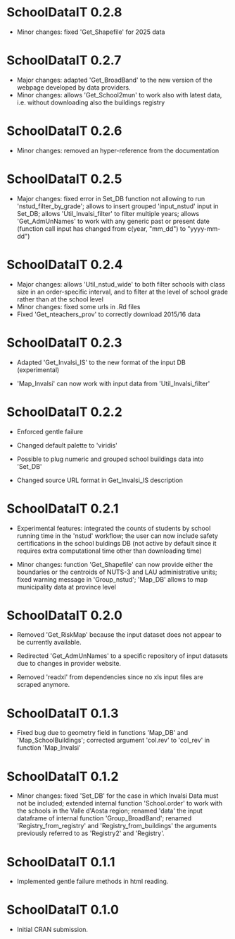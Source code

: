 # SchoolDataIT 0.2.8

* Minor changes: fixed 'Get_Shapefile' for 2025 data

# SchoolDataIT 0.2.7

* Major changes: adapted 'Get_BroadBand' to the new version of the webpage developed by data providers.
* Minor changes: allows 'Get_School2mun' to work also with latest data, i.e. without downloading also the buildings registry

# SchoolDataIT 0.2.6
* Minor changes: removed an hyper-reference from the documentation

# SchoolDataIT 0.2.5

* Major changes: fixed error in Set_DB function not allowing to run 'nstud_filter_by_grade'; 
allows to insert grouped 'input_nstud' input in Set_DB; allows 'Util_Invalsi_filter' to filter multiple years; 
allows 'Get_AdmUnNames' to work with any generic past or present date (function call input has changed from c(year, "mm_dd") to "yyyy-mm-dd")



# SchoolDataIT 0.2.4

* Major changes: allows 'Util_nstud_wide' to both filter schools with class size in an order-specific interval,
and to filter at the level of school grade rather than at the school level
* Minor changes: fixed some urls in .Rd files
* Fixed 'Get_nteachers_prov' to correctly download 2015/16 data


# SchoolDataIT 0.2.3

* Adapted 'Get_Invalsi_IS' to the new format of the input DB (experimental)

* 'Map_Invalsi' can now work with input data from 'Util_Invalsi_filter'

# SchoolDataIT 0.2.2

* Enforced gentle failure

* Changed default palette to 'viridis'

* Possible to plug numeric and grouped school buildings data into 'Set_DB'

* Changed source URL format in Get_Invalsi_IS description

# SchoolDataIT 0.2.1

* Experimental features: integrated the counts of students by school running time in the 'nstud' workflow; the user can now include safety certifications in the school buldings DB (not active by default since it requires extra computational time other than downloading time)

* Minor changes: function 'Get_Shapefile' can now provide either the boundaries or the centroids of NUTS-3 and LAU administrative units; fixed warning message in 'Group_nstud';
'Map_DB' allows to map municipality data at province level


# SchoolDataIT 0.2.0

* Removed 'Get_RiskMap' because the input dataset does not appear to be currently available.

* Redirected 'Get_AdmUnNames' to a specific repository of input datasets due to changes in provider website.

* Removed 'readxl' from dependencies since no xls input files are scraped anymore.


# SchoolDataIT 0.1.3
* Fixed bug due to geometry field in functions 'Map_DB' and 'Map_SchoolBuildings'; corrected argument 'col.rev' to 'col_rev' in function 'Map_Invalsi'

# SchoolDataIT 0.1.2

* Minor changes: fixed 'Set_DB' for the case in which Invalsi Data must not be included; 
extended internal function 'School.order' to work with the schools in the Valle d'Aosta region; renamed 'data' the input dataframe of internal function 'Group_BroadBand';
renamed 'Registry_from_registry' and 'Registry_from_buildings' the arguments previously referred to as 'Registry2' and 'Registry'.

# SchoolDataIT 0.1.1
 
* Implemented gentle failure methods in html reading.

# SchoolDataIT 0.1.0

* Initial CRAN submission.

